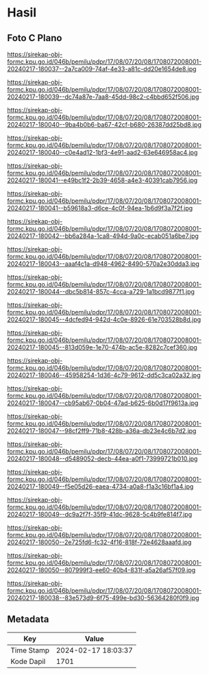 # Hasil

## Foto C Plano

https://sirekap-obj-formc.kpu.go.id/046b/pemilu/pdpr/17/08/07/20/08/1708072008001-20240217-180037--2a7ca009-74af-4e33-a81c-dd20e1654de8.jpg

https://sirekap-obj-formc.kpu.go.id/046b/pemilu/pdpr/17/08/07/20/08/1708072008001-20240217-180039--dc74a87e-7aa8-45dd-98c2-c4bbd652f506.jpg

https://sirekap-obj-formc.kpu.go.id/046b/pemilu/pdpr/17/08/07/20/08/1708072008001-20240217-180040--9ba4b0b6-ba67-42cf-b680-26387dd25bd8.jpg

https://sirekap-obj-formc.kpu.go.id/046b/pemilu/pdpr/17/08/07/20/08/1708072008001-20240217-180040--c0e4ad12-1bf3-4e91-aad2-63e646958ac4.jpg

https://sirekap-obj-formc.kpu.go.id/046b/pemilu/pdpr/17/08/07/20/08/1708072008001-20240217-180041--e49bc1f2-2b39-4658-a4e3-40391cab7956.jpg

https://sirekap-obj-formc.kpu.go.id/046b/pemilu/pdpr/17/08/07/20/08/1708072008001-20240217-180041--b59618a3-d6ce-4c0f-94ea-1b6d9f3a7f2f.jpg

https://sirekap-obj-formc.kpu.go.id/046b/pemilu/pdpr/17/08/07/20/08/1708072008001-20240217-180042--bb6a284a-1ca8-494d-9a0c-ecab051a6be7.jpg

https://sirekap-obj-formc.kpu.go.id/046b/pemilu/pdpr/17/08/07/20/08/1708072008001-20240217-180043--aaaf4c1a-d948-4962-8490-570a2e30dda3.jpg

https://sirekap-obj-formc.kpu.go.id/046b/pemilu/pdpr/17/08/07/20/08/1708072008001-20240217-180044--dbc5b814-857c-4cca-a729-1a1bcd9877f1.jpg

https://sirekap-obj-formc.kpu.go.id/046b/pemilu/pdpr/17/08/07/20/08/1708072008001-20240217-180045--4dcfed94-942d-4c0e-8926-61e703528b8d.jpg

https://sirekap-obj-formc.kpu.go.id/046b/pemilu/pdpr/17/08/07/20/08/1708072008001-20240217-180045--813d059e-1e70-474b-ac5e-8282c7cef360.jpg

https://sirekap-obj-formc.kpu.go.id/046b/pemilu/pdpr/17/08/07/20/08/1708072008001-20240217-180046--45958254-1d36-4c79-9612-dd5c3ca02a32.jpg

https://sirekap-obj-formc.kpu.go.id/046b/pemilu/pdpr/17/08/07/20/08/1708072008001-20240217-180047--cb95ab67-0b04-47ad-b625-6b0d17f9613a.jpg

https://sirekap-obj-formc.kpu.go.id/046b/pemilu/pdpr/17/08/07/20/08/1708072008001-20240217-180047--98cf2ff9-71b8-428b-a36a-db23e4c6b7d2.jpg

https://sirekap-obj-formc.kpu.go.id/046b/pemilu/pdpr/17/08/07/20/08/1708072008001-20240217-180048--d5489052-decb-44ea-a0f1-73999721b010.jpg

https://sirekap-obj-formc.kpu.go.id/046b/pemilu/pdpr/17/08/07/20/08/1708072008001-20240217-180049--f5e05d26-eaea-4734-a0a8-f1a3c16bf1a4.jpg

https://sirekap-obj-formc.kpu.go.id/046b/pemilu/pdpr/17/08/07/20/08/1708072008001-20240217-180049--dc9a2f7f-35f9-41dc-9628-5c4b9fe814f7.jpg

https://sirekap-obj-formc.kpu.go.id/046b/pemilu/pdpr/17/08/07/20/08/1708072008001-20240217-180050--2e725fd6-fc32-4f16-818f-72e4628aaafd.jpg

https://sirekap-obj-formc.kpu.go.id/046b/pemilu/pdpr/17/08/07/20/08/1708072008001-20240217-180050--807999f3-ee60-40b4-831f-a5a26af57f09.jpg

https://sirekap-obj-formc.kpu.go.id/046b/pemilu/pdpr/17/08/07/20/08/1708072008001-20240217-180038--83e573d9-6f75-499e-bd30-56364280f0f9.jpg


## Metadata

| Key        | Value               |
| ---------- | ------------------- |
| Time Stamp | 2024-02-17 18:03:37 |
| Kode Dapil | 1701                |




